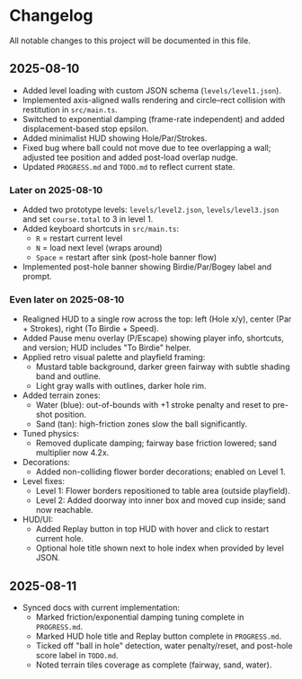 # Changelog

All notable changes to this project will be documented in this file.

## 2025-08-10

- Added level loading with custom JSON schema (`levels/level1.json`).
- Implemented axis-aligned walls rendering and circle–rect collision with restitution in `src/main.ts`.
- Switched to exponential damping (frame-rate independent) and added displacement-based stop epsilon.
- Added minimalist HUD showing Hole/Par/Strokes.
- Fixed bug where ball could not move due to tee overlapping a wall; adjusted tee position and added post-load overlap nudge.
- Updated `PROGRESS.md` and `TODO.md` to reflect current state.

### Later on 2025-08-10

- Added two prototype levels: `levels/level2.json`, `levels/level3.json` and set `course.total` to 3 in level 1.
- Added keyboard shortcuts in `src/main.ts`:
  - `R` = restart current level
  - `N` = load next level (wraps around)
  - `Space` = restart after sink (post-hole banner flow)
- Implemented post-hole banner showing Birdie/Par/Bogey label and prompt.

### Even later on 2025-08-10

- Realigned HUD to a single row across the top: left (Hole x/y), center (Par + Strokes), right (To Birdie + Speed).
- Added Pause menu overlay (P/Escape) showing player info, shortcuts, and version; HUD includes "To Birdie" helper.
- Applied retro visual palette and playfield framing:
  - Mustard table background, darker green fairway with subtle shading band and outline.
  - Light gray walls with outlines, darker hole rim.
 - Added terrain zones:
   - Water (blue): out-of-bounds with +1 stroke penalty and reset to pre-shot position.
   - Sand (tan): high-friction zones slow the ball significantly.
 - Tuned physics:
   - Removed duplicate damping; fairway base friction lowered; sand multiplier now 4.2x.
 - Decorations:
   - Added non-colliding flower border decorations; enabled on Level 1.
  - Level fixes:
    - Level 1: Flower borders repositioned to table area (outside playfield).
    - Level 2: Added doorway into inner box and moved cup inside; sand now reachable.
 - HUD/UI:
   - Added Replay button in top HUD with hover and click to restart current hole.
   - Optional hole title shown next to hole index when provided by level JSON.

## 2025-08-11

- Synced docs with current implementation:
  - Marked friction/exponential damping tuning complete in `PROGRESS.md`.
  - Marked HUD hole title and Replay button complete in `PROGRESS.md`.
  - Ticked off "ball in hole" detection, water penalty/reset, and post-hole score label in `TODO.md`.
  - Noted terrain tiles coverage as complete (fairway, sand, water).
